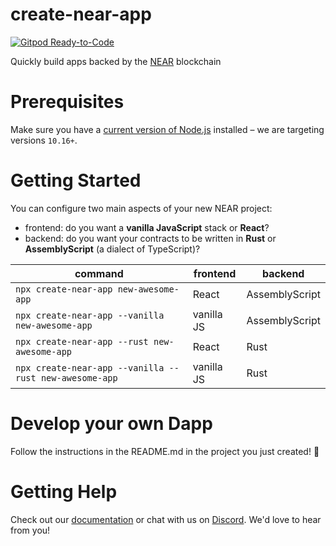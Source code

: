 create-near-app
===============
[![Gitpod Ready-to-Code](https://img.shields.io/badge/Gitpod-Ready--to--Code-blue?logo=gitpod)](https://gitpod.io/#https://github.com/nearprotocol/create-near-app) 

Quickly build apps backed by the [NEAR](https://nearprotocol.com) blockchain


Prerequisites
=============

Make sure you have a [current version of Node.js](https://nodejs.org/en/about/releases/) installed – we are targeting versions `10.16+`.


Getting Started
===============

You can configure two main aspects of your new NEAR project:

* frontend: do you want a **vanilla JavaScript** stack or **React**?
* backend: do you want your contracts to be written in **Rust** or **AssemblyScript** (a dialect of TypeScript)?

| command                                                | frontend   | backend        |
| ------------------------------------------------------ | ---------- | -------------- |
| `npx create-near-app new-awesome-app`                  | React      | AssemblyScript |
| `npx create-near-app --vanilla new-awesome-app`        | vanilla JS | AssemblyScript |
| `npx create-near-app --rust new-awesome-app`           | React      | Rust           |
| `npx create-near-app --vanilla --rust new-awesome-app` | vanilla JS | Rust           |


Develop your own Dapp
=====================

Follow the instructions in the README.md in the project you just created! 🚀


Getting Help
============

Check out our [documentation](https://docs.nearprotocol.com) or chat with us on [Discord](http://near.chat). We'd love to hear from you!
